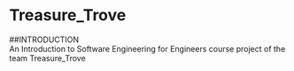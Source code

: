 # Treasure_Trove

##INTRODUCTION <br>
An Introduction to Software Engineering for Engineers course project of the team Treasure_Trove
